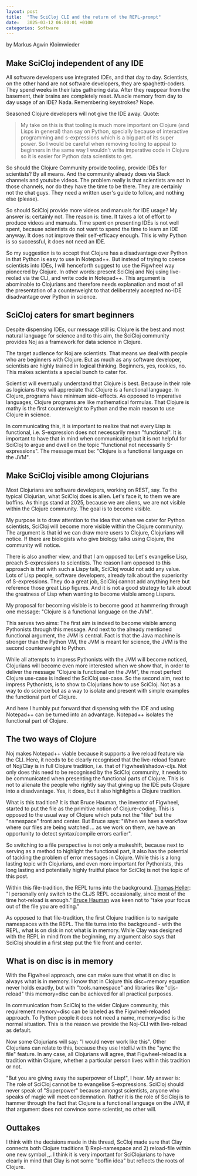 ```yaml
---
layout: post
title:  "The SciCloj CLI and the return of the REPL-prompt"
date:   3025-03-12 06:00:01 +0100
categories: Software
---
```


by Markus Agwin Kloimwieder

## Make SciCloj independent of any IDE
All software developers use integrated IDEs, and that day to day. Scientists, on the other hand are not software developers, they are spaghetti-coders. They spend weeks in their labs gathering data. After they reappear from the basement, their brains are completely reset. Muscle memory from day to day usage of an IDE? Nada. Remembering keystrokes? Nope.

Seasoned Clojure developers will not give the IDE away. Quote:

> My take on this is that tooling is much more important on Clojure (and Lisps in general) than say on Python, specially because of interactive programming and s-expressions which is a big part of its super power. So I would be careful when removing tooling to appeal to beginners in the same way I wouldn't write imperative code in Clojure so it is easier for Python data scientists to get.

So should the Clojure Community provide tooling, provide IDEs for scientists? By all means. And the community already does via Slack channels and youtube videos. The problem really is that scientists are not in those channels, nor do they have the time to be there. They are certainly not the chat guys. They need a written user's guide to follow, and nothing else (please).

So should SciCloj provide more videos and manuals for IDE usage? My answer is: certainly not.
The reason is: time. It takes a lot of effort to produce videos and manuals. Time spent on presenting IDEs is not well spent, because scientists do not want to spend the time to learn an IDE anyway. It does not improve their self-efficacy enough. This is why Python is so successful, it does not need an IDE.

So my suggestion is to accept that Clojure has a disadvantage over Python in that Python is easy to use in Notepad++. But instead of trying to coerce scientists into IDEs, I will henceforth suggest to use the Figwheel way pioneered by Clojure. In other words: present SciCloj and Noj using live-reolad via the CLI, and write code in Notepad++. This argument is abominable to Clojurians and therefore needs explanation and most of all the presentation of a counterweight to that deliberately accepted no-IDE disadvantage over Python in science.

## SciCloj caters for smart beginners
Despite dispensing IDEs, our message still is: Clojure is the best and most natural language for science and to this aim, the SciCloj community provides Noj as a  framework for data science in Clojure.

The target audience for Noj are scientists. That means we deal with people who are beginners with Clojure. But as much as any software developer, scientists are highly trained in logical thinking. Beginners, yes, rookies, no. This makes scientists a special bunch to cater for.

Scientist will eventually understand that Clojure is best. Because in their role as logicians they will appreciate that Clojure is a functional language. In Clojure, programs have minimum side-effects. As opposed to imperative languages, Clojure programs are like mathematical formulas. That Clojure is mathy is the first counterweight to Python and the main reason to use Clojure in science.

In communicating this, it is important to realize that not every Lisp is functional, i.e. S-expression does not necessarily mean "functional". It is important to have that in mind when communicating but it is not helpful for SciCloj to argue and dwell on the topic "functional not necessarily S-expressions". The message must be: "Clojure is a functional language on the JVM".

## Make SciCloj visible among Clojurians
Most Clojurians are software developers, working on REST, say. To the typical Clojurian, what SciCloj does is alien. Let's face it, to them we are boffins. As things stand at 2025, because we are aliens, we are not visible within the Clojure community. The goal is to become visible.

My purpose is to draw attention to the idea that when we cater for Python scientists, SciCloj will become more visible within the Clojure community.  The argument is that id we can draw more users to Clojure, Clojurians will notice. If there are biologists who give biology talks using Clojure, the community will notice.

There is also another view, and that I am opposed to: Let's evangelise Lisp, preach S-expressions to scientists. The reason I am opposed to this approach is that with such a  Lispy talk, SciCloj would not add any value. Lots of Lisp people, software developers, already talk about the superiority of S-expressions. They do a great job, SciCloj cannot add anything here but reference those great Lisp figures. And it is not a good strategy to talk about the greatness of Lisp when wanting to become visible among Lispers.

My proposal for becoming visible is to become good at hammering through one message: "Clojure is a functional language on the JVM".

This serves two aims: The first aim is  indeed to become visible among Pythonists through this message. And next to the already mentioned functional argument, the JVM is central. Fact is that the Java machine is stronger than the Python VM, the JVM is meant for science, the JVM is the second counterweight to Python.

While all attempts to impress Pythonists with the JVM will become noticed, Clojurians will become even more interested when we show that, in order to deliver the message "Clojure is functional on the JVM", the most perfect Clojure use-case is indeed the SciCloj use-case. So the second aim, next to impress Pythonists, is to show to Clojurians how to use SciCloj. Not as a way to do science but as a way to isolate and present with simple examples the functional part of Clojure.

And here I humbly put forward that dispensing with the IDE and using Notepad++ can be turned into an advantage. Notepad++ isolates the functional part of Clojure.

## The two ways of Clojure
Noj makes Notepad++ viable because it supports a live reload feature via the CLI. Here, it needs to be clearly recognised that the live-reload feature of Noj/Clay is in full Clojure tradition, i.e. that of Figwheel/shadow-cljs. Not only does this need to be recognised by the SciCloj community, it needs to be communicated when presenting the functional parts of Clojure. This is not to alienate the people who rightly say that giving up the IDE puts Clojure into a disadvantage. Yes, it does, but it also highlights a Clojure tradition.

What is this tradition? It is that Bruce Hauman, the inventor of Figwheel, started to put the file as the primitive notion of Clojure-coding. This is opposed to the usual way of Clojure which puts not the "file" but the "namespace" front and center. But Bruce says: "When we have a workflow where our files are being watched ... as we work on them, we have an opportunity to detect syntax/compile errors earlier".

So switching to a file perspective is not only a makeshift, because next to serving as a method to highlight the functional part, it also has the potential of tackling the problem of error messages in Clojure. While this is a long lasting topic with Clojurians, and even more important for Pythonists, this long lasting and potentially highly fruitful place for SciCloj is not the topic of this post.

Within this file-tradition, the REPL turns into the background.  [Thomas Heller](https://code.thheller.com/blog/shadow-cljs/2024/10/18/fullstack-cljs-workflow-with-shadow-cljs.html): "I personally only switch to the CLJS REPL occasionally, since most of the time hot-reload is enough." [Bruce Hauman](https://figwheel.org/docs/hot_reloading.html) was keen not to "take your focus out of the file you are editing."

As opposed to that file-tradition, the first Clojure tradition is to navigate namespaces with the REPL. The file turns into the background - with the REPL, what is on disk in not what is in memory. While Clay was designed with the REPL in mind from the beginning, my argument also says that SciCloj should in a first step put the file front and center.

## What is on disc is in memory
With the Figwheel approach, one can make sure that what it on disc is always what is in memory. I know that in Clojure this disc=memory equation never holds exactly, but with "tools.namespace" and libraries like "cljs-reload" this memory=disc can be achieved for all practical purposes.

In communication from SciCloj to the wider Clojure community, this requirement memory=disc can be labeled as the Figwheel-reloaded approach. To Python people it does not need a name, memory=disc is the normal situation. This is the reason we provide the Noj-CLI with live-reload as default.

Now some Clojurians will say: "I would never work like this". Other Clojurians can relate to this, because they use IntelliJ with the "sync the file" feature. In any case, all Clojurians will agree, that Figwheel-reload is a tradition within Clojure, whether a particular person lives within this tradition or not.

"But you are giving away the superpower of Lisp!", I hear. My answer is: The role of SciCloj cannot be to evangelise S-expressions. SciCloj should never speak of "Superpower" because amongst scientists, anyone who speaks of magic will meet condemnation. Rather it is the role of SciCloj is to hammer through  the fact that Clojure is a functional language on the JVM, if that argument does not convince some scientist, no other will.

## Outtakes
I think with the decisions made in this thread, ScCloj made sure that Clay connects both Clojure traditions 1) Repl-namespace and 2) reload-file within one new symbol ,,. I think it is very important for SciClojurians to have clearly in mind that Clay is not some "boffin idea" but reflects the roots of Clojure.
